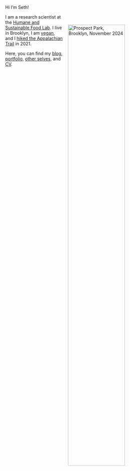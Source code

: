 Hi I’m Seth! 
<img 
src="/./_index_files/homepage-photos/Prospect Park photo.png" 
alt="Prospect Park, Brooklyn, November 2024" 
style="float:right; margin:4rem 0.1rem 0.1rem 1rem; width:60%; height:auto;"/>

I am a research scientist at the [Humane and Sustainable Food Lab](https://www.foodlabstanford.com/). I live in Brooklyn, I am [vegan](https://setharielgreen.com/blog/i-m-an-ethical-vegan-and-not-the-fun-kind/), and I [hiked the Appalachian Trail](https://journeys.appalachiantrail.org/issue/spring-summer-2022/traveling-north/) in 2021.

Here, you can find my [blog](/blog), [portfolio](/portfolio), [other selves](/other-selves), and [CV](https://www.dropbox.com/s/g14078i3nh7q0yp/Seth_Green_CV.pdf?dl=0).

